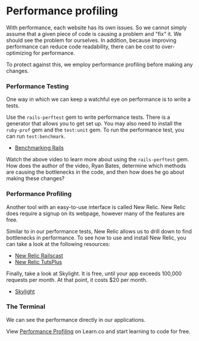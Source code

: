 # Performance profiling 

With performance, each website has its own issues.  So we cannot simply assume that a given piece of code is causing a problem and "fix" it.  We should see the problem for ourselves.  In addition, because improving performance can reduce code readability, there can be cost to over-optimizing for performance.

To protect against this, we employ performance profiling before making any changes.

### Performance Testing

One way in which we can keep a watchful eye on performance is to write a tests.  

Use the `rails-perftest` gem to write performance tests.  There is a generator that allows you to get set up.  You may also need to install the `ruby-prof` gem and the `test:unit` gem.  To run the performance test, you can run `test:benchmark`.  

* [Benchmarking Rails](https://www.youtube.com/watch?v=eojUBB_8V_4&feature=youtu.be)

Watch the above video to learn more about using the `rails-perftest` gem.  How does the author of the video, Ryan Bates, determine which methods are causing the bottlenecks in the code, and then how does he go about making these changes?

### Performance Profiling

Another tool with an easy-to-use interface is called New Relic.  New Relic does require a signup on its webpage, however many of the features are free.  

Similar to in our performance tests, New Relic allows us to drill down to find bottlenecks in performance.  To see how to use and install New Relic, you can take a look at the following resources: 

* [New Relic Railscast](http://railscasts.com/episodes/161-three-profiling-tools)
* [New Relic TutsPlus](https://try.newrelic.com/rs/newrelic/images/Tuts%2B_Tutorials_GettingStarted30Minutes.pdf)

Finally, take a look at Skylight.  It is free, until your app exceeds 100,000 requests per month.  At that point, it costs $20 per month.

* [Skylight](https://www.skylight.io)

### The Terminal

We can see the performance directly in our applications.

<p class='util--hide'>View <a href='https://learn.co/lessons/performance-profiling'>Performance Profiling</a> on Learn.co and start learning to code for free.</p>
